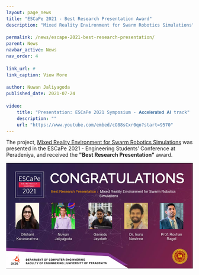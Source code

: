 ```yaml
---
layout: page_news
title: "ESCaPe 2021 - Best Research Presentation Award"
description: "Mixed Reality Environment for Swarm Robotics Simulations"

permalink: /news/escape-2021-best-research-presentation/
parent: News
navbar_active: News
nav_order: 4

link_url: #
link_caption: View More

author: Nuwan Jaliyagoda
published_date: 2021-07-24

video:
    title: "Presentation: ESCaPe 2021 Symposium - 𝐀𝐜𝐜𝐞𝐥𝐞𝐫𝐚𝐭𝐞𝐝 𝐀𝐈 track"
    description: ""
    url: "https://www.youtube.com/embed/cO88sCxr0qo?start=9570"
---
```


The project, <a href="{% link projects/pages/5_Mixed_Reality_Simulations.md %}">Mixed Reality Environment for Swarm Robotics Simulations</a> was presented in the ESCaPe 2021 - Engineering Students’ Conference at Peradeniya, and received the **"Best Research Presentation"** award.


<div class="container row pt-3 pb-5">
<div class="col-md-8 col-sm-12 col-lg-8 mx-auto">
    <img src="/news/img/escape-2021.png" class="img img-thumb img-fluid">
</div>
</div>
